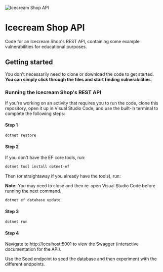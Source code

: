 ![Icecream Shop API](icecream-shop-api.png)

# Icecream Shop API

Code for an Icecream Shop's REST API, containing some example vulnerabilities for educational purposes.

## Getting started

You don't necessarily need to clone or download the code to get started. **You can simply click through the files and start finding vulnerabilities**.

### Running the Icecream Shop's REST API

If you're working on an activity that requires you to run the code, clone this repository, open it up in Visual Studio Code, and use the built-in terminal to complete the following steps:

#### Step 1

```c#
dotnet restore
```

#### Step 2

If you don't have the EF core tools, run:

```c#
dotnet tool install dotnet-ef
```

Then (or straightaway if you already have the tools), run:

**Note:** You may need to close and then re-open Visual Studio Code before running the next command.

```c#
dotnet ef database update
```

#### Step 3

```c#
dotnet run
```

#### Step 4

Navigate to http://localhost:5001 to view the Swagger (interactive documentation for the API).

Use the Seed endpoint to seed the database and then experiment with the different endpoints.
